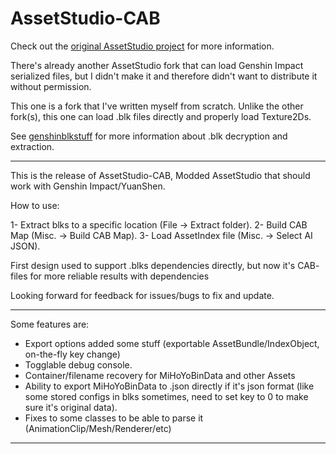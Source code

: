 # AssetStudio-CAB
Check out the [original AssetStudio project](https://github.com/Perfare/AssetStudio) for more information.

There's already another AssetStudio fork that can load Genshin Impact serialized files, but I didn't make it and therefore didn't want to distribute it without permission.

This one is a fork that I've written myself from scratch. Unlike the other fork(s), this one can load .blk files directly and properly load Texture2Ds.

See [genshinblkstuff](https://github.com/khang06/genshinblkstuff) for more information about .blk decryption and extraction.

_____________________________________________________________________________________________________________________________
This is the release of AssetStudio-CAB, Modded AssetStudio that should work with Genshin Impact/YuanShen.

How to use:

1- Extract blks to a specific location (File -> Extract folder).
2- Build CAB Map (Misc. -> Build CAB Map).
3- Load AssetIndex file (Misc. -> Select AI JSON).

First design used to support .blks dependencies directly, but now it's CAB- files for more reliable results with dependencies

Looking forward for feedback for issues/bugs to fix and update.
_____________________________________________________________________________________________________________________________

Some features are:

- Export options added some stuff (exportable AssetBundle/IndexObject, on-the-fly key change)
- Togglable debug console.
- Container/filename recovery for MiHoYoBinData and other Assets
- Ability to export MiHoYoBinData to .json directly if it's json format (like some stored configs in blks sometimes, need to set key to 0 to make sure it's original data).
- Fixes to some classes to be able to parse it (AnimationClip/Mesh/Renderer/etc)

_____________________________________________________________________________________________________________________________

